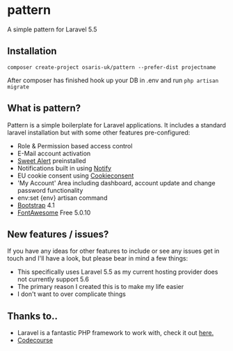 # pattern
A simple pattern for Laravel 5.5

## Installation

`composer create-project osaris-uk/pattern --prefer-dist projectname`

After composer has finished hook up your DB in .env and run `php artisan migrate`

## What is pattern?

Pattern is a simple boilerplate for Laravel applications.  It includes a standard laravel installation but with some other features pre-configured:

 - Role & Permission based access control
 - E-Mail account activation
 - [Sweet Alert](https://github.com/t4t5/sweetalert) preinstalled 
 - Notifications built in using [Notify](https://github.com/codecourse/notify)
 - EU cookie consent using [Cookieconsent](https://github.com/insites/cookieconsent)
 - 'My Account' Area including dashboard, account update and change password functionality
 - env:set {env} artisan command
 - [Bootstrap](https://getbootstrap.com/) 4.1
 - [FontAwesome](https://fontawesome.com/) Free 5.0.10

## New features / issues?

If you have any ideas for other features to include or see any issues get in touch and I'll have a look, but please bear in mind a few things:

 - This specifically uses Laravel 5.5 as my current hosting provider does not currently support 5.6
 - The primary reason I created this is to make my life easier
 - I don't want to over complicate things

## Thanks to..

 - Laravel is a fantastic PHP framework to work with, check it out [here.](https://laravel.com/)
 - [Codecourse](https://www.codecourse.com)